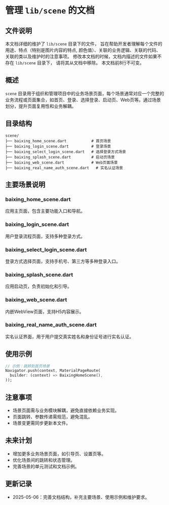 # 管理 `lib/scene` 的文档
## 文件说明
本文档详细的维护了 `lib/scene` 目录下的文件，
旨在帮助开发者理解每个文件的用途、特点（特别是图片内容的特点, 颜色值）、关联的业务逻辑、关联的代码、关联的类以及维护时的注意事项。
修改本文档的时候，文档内描述的文件如果不存在 `lib/scene` 目录下，
请将其从文档中移除。
本文档前8行不可变。

## 概述
`scene` 目录用于组织和管理项目中的业务场景页面，每个场景通常对应一个完整的业务流程或页面集合，如首页、登录、选择登录、启动页、Web页等。通过场景划分，提升页面复用性和业务解耦。

## 目录结构
```
scene/
├── baixing_home_scene.dart           # 首页场景
├── baixing_login_scene.dart          # 登录场景
├── baixing_select_login_scene.dart   # 选择登录方式场景
├── baixing_splash_scene.dart         # 启动页场景
├── baixing_web_scene.dart            # Web页面场景
├── baixing_real_name_auth_scene.dart   # 实名认证场景
```

## 主要场景说明
### baixing_home_scene.dart
应用主页面，包含主要功能入口和导航。

### baixing_login_scene.dart
用户登录流程页面，支持多种登录方式。

### baixing_select_login_scene.dart
登录方式选择页面，支持手机号、第三方等多种登录入口。

### baixing_splash_scene.dart
应用启动页，负责初始化和引导。

### baixing_web_scene.dart
内嵌WebView页面，支持H5内容展示。

### baixing_real_name_auth_scene.dart
实名认证界面，用于用户提交真实姓名和身份证号进行实名认证。

## 使用示例
```dart
// 示例：跳转到首页场景
Navigator.push(context, MaterialPageRoute(
  builder: (context) => BaixingHomeScene(),
));
```

## 注意事项
- 场景页面需与业务模块解耦，避免直接依赖业务实现。
- 页面跳转、参数传递需规范，避免混乱。
- 场景变更需同步更新本文件。

## 未来计划
- 增加更多业务场景页面，如引导页、设置页等。
- 优化场景间的跳转和状态管理。
- 完善场景的单元测试和文档示例。

## 更新记录
- 2025-05-06：完善文档结构，补充主要场景、使用示例和维护要求。
